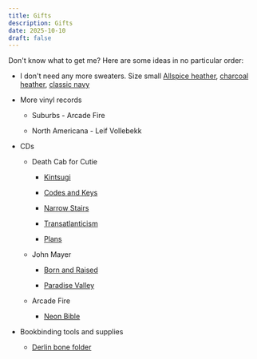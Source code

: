 ```yaml
---
title: Gifts
description: Gifts
date: 2025-10-10
draft: false
---
```

Don't know what to get me? Here are some ideas in no particular order:

*   I don't need any more sweaters. Size small [Allspice heather](https://www.llbean.com/llb/shop/124602?page=mens-beans-quilted-crewneck-mens-regular&bc=12-26-907&feat=907-GN3&csp=f&attrValue_0=1705&pos=13), [charcoal heather](https://www.llbean.com/llb/shop/128949?page=mens-katahdin-iron-works-sweatshirt-crewneck-mens-regular&bc=12-26-907&feat=907-GN3&csp=f&attrValue_0=1704&pos=4), [classic navy](https://www.llbean.com/llb/shop/127375?page=mens-beans-classic-raggwool-crew-sweater-birdseye-mens-regular&bc=12-26-594&feat=594-GN3&csp=f&attrValue_0=44596&pos=9)
    
*   More vinyl records
    
    *   Suburbs - Arcade Fire
        
    *   North Americana - Leif Vollebekk
        
*   CDs
    
    *   Death Cab for Cutie
        
        *   [Kintsugi](https://www.discogs.com/master/815401-Death-Cab-For-Cutie-Kintsugi)
            
        *   [Codes and Keys](https://www.discogs.com/master/339684-Death-Cab-For-Cutie-Codes-And-Keys)
            
        *   [Narrow Stairs](https://www.discogs.com/master/3562-Death-Cab-For-Cutie-Narrow-Stairs)
            
        *   [Transatlanticism](https://www.discogs.com/master/3528-Death-Cab-For-Cutie-Transatlanticism)
            
        *   [Plans](https://www.discogs.com/master/3546-Death-Cab-For-Cutie-Plans)
            
    *   John Mayer
        
        *   [Born and Raised](https://www.discogs.com/master/443931-John-Mayer-Born-And-Raised)
            
        *   [Paradise Valley](https://www.discogs.com/master/586053-John-Mayer-Paradise-Valley)
            
    *   Arcade Fire
        
        *   [Neon Bible](https://www.discogs.com/master/5410-Arcade-Fire-Neon-Bible)
            
*   Bookbinding tools and supplies
    
    *   [Derlin bone folder](https://www.peacheytools.com/shop/5x5nqm0lkgxpx38l451v7gnf7zocz5)